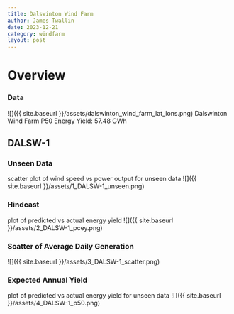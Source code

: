 ```yaml
---
title: Dalswinton Wind Farm
author: James Twallin
date: 2023-12-21
category: windfarm
layout: post
---
```

# Overview

### Data

![]({{ site.baseurl }}/assets/dalswinton_wind_farm_lat_lons.png)
Dalswinton Wind Farm P50 Energy Yield: 57.48 GWh

DALSW-1
-------------
### Unseen Data 
scatter plot of wind speed vs power output for unseen data
![]({{ site.baseurl }}/assets/1_DALSW-1_unseen.png)
### Hindcast 
plot of predicted vs actual energy yield
![]({{ site.baseurl }}/assets/2_DALSW-1_pcey.png)
### Scatter of Average Daily Generation 

![]({{ site.baseurl }}/assets/3_DALSW-1_scatter.png)
### Expected Annual Yield 
plot of predicted vs actual energy yield for unseen data
![]({{ site.baseurl }}/assets/4_DALSW-1_p50.png)

